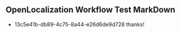 ## OpenLocalization Workflow Test MarkDown
* 13c5e41b-db89-4c75-8a44-e26d6de9d728 
thanks!<!--HONumber=Mar16_HO4-->
